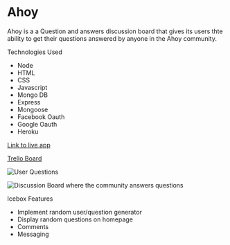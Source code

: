 # Ahoy
Ahoy is a a Question and answers discussion board that gives its users thte ability to get their questions answered by anyone in the Ahoy community.

Technologies Used
* Node
* HTML
* CSS
* Javascript
* Mongo DB
* Express
* Mongoose
* Facebook Oauth
* Google Oauth
* Heroku

[Link to live app](https://blooming-brushlands-23099.herokuapp.com/)

[Trello Board](https://trello.com/b/urfF3udP)

![User Questions](https://imgur.com/mz32cro.png)

![Discussion Board where the community answers questions](https://i.imgur.com/kYfGe4g.png)

Icebox Features
* Implement random user/question generator
* Display random questions on homepage
* Comments
* Messaging
